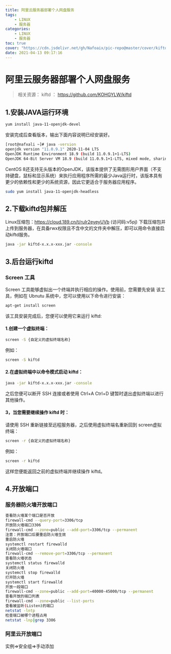 ```yaml
---
title: 阿里云服务器部署个人网盘服务
tags:
    - LINUX
    - 服务器
categories:
    - LINUX
    - 服务器
toc: true
cover: "https://cdn.jsdelivr.net/gh/Nafoaix/pic-repo@master/cover/kiftd.png"
date: 2021-04-13 09:17:16
---
```


# 阿里云服务器部署个人网盘服务

> 相关资源：
> kiftd ： <https://github.com/KOHGYLW/kiftd>

## 1.安装JAVA运行环境

```bash
yum install java-11-openjdk-devel
```

安装完成后查看版本，输出下面内容说明已经安装好。

```bash
[root@nafxali ~]# java -version
openjdk version "11.0.9.1" 2020-11-04 LTS
OpenJDK Runtime Environment 18.9 (build 11.0.9.1+1-LTS)
OpenJDK 64-Bit Server VM 18.9 (build 11.0.9.1+1-LTS, mixed mode, sharing)
```

CentOS 8还支持无头版本的OpenJDK，该版本提供了无需图形用户界面（不支持键盘，鼠标和显示系统）来执行应用程序所需的最少Java运行时，该版本具有更少的依赖性和更少的系统资源，因此它更适合于服务器应用程序。

```bash
sudo yum install java-11-openjdk-headless
```

## 2.下载kiftd包并解压

Linux压缩包：<https://cloud.189.cn/t/ruIr2eyeyUVb> (访问码:v5pj)
下载压缩包并上传到服务器，在具备rwx权限且不含中文的文件夹中解压，即可以用命令直接启动kiftd服务。

```bash
java -jar kiftd-x.x.x-xxx.jar -console 
```

## 3.后台运行kiftd

### Screen 工具

Screen 工具能够虚拟出一个终端并执行相应的操作。使用前，您需要先安装
该工具，例如在 Ubnutu 系统中，您可以使用以下命令进行安装： 

```bash
apt-get install screen 
```

该工具安装完成后，您便可以使用它来运行 kiftd:  

#### 1.创建一个虚拟终端： 

```bash
screen -S {自定义的虚拟终端名称} 
```

例如： 

```bash
screen -S kiftd 
```

#### 2.在虚拟终端中以命令模式启动 kiftd： 

```bash
java -jar kiftd-x.x.x-xxx.jar -console 
```

之后您便可以断开 SSH 连接或者使用 Ctrl+A Ctrl+D 键暂时退出虚拟终端以进行其他操作。

#### 3，当您需要继续操作 kiftd 时： 

请使用 SSH 重新链接至远程服务器，之后使用虚拟终端名重新回到 screen虚拟终端： 

```bash
screen -r {自定义的虚拟终端名称} 
```

例如：

```bash
screen -r kiftd 
```

这样您便能返回之前的虚拟终端并继续操作 kiftd。

## 4.开放端口

### 服务器防火墙开放端口

```bash
查看防火墙某个端口是否开放
firewall-cmd --query-port=3306/tcp
开放防火墙端口3306
firewall-cmd --zone=public --add-port=3306/tcp --permanent
注意：开放端口后要重启防火墙生效
重启防火墙
systemctl restart firewalld
关闭防火墙端口
firewall-cmd --remove-port=3306/tcp --permanent
查看防火墙状态
systemctl status firewalld
关闭防火墙
systemctl stop firewalld
打开防火墙
systemctl start firewalld
开放一段端口
firewall-cmd --zone=public --add-port=40000-45000/tcp --permanent
查看开放的端口列表
firewall-cmd --zone=public --list-ports
查看被监听(Listen)的端口
netstat -lntp
检查端口被哪个进程占用
netstat -lnp|grep 3306
```

### 阿里云开放端口

实例=>安全组=>手动添加
